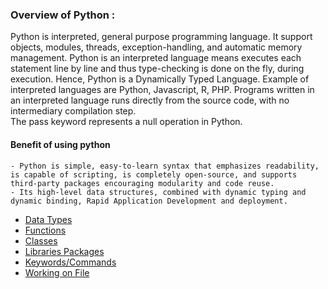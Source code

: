 ### Overview of Python :
  Python is interpreted, general purpose programming language. It support objects, modules, threads, exception-handling, and automatic memory management.
  Python is an interpreted language means executes each statement line by line and thus type-checking is done on the fly, during execution. Hence, Python is a Dynamically Typed Language. Example of interpreted languages are Python, Javascript, R, PHP. Programs written in an interpreted language runs directly from the source code, with no intermediary compilation step.  
  The pass keyword represents a null operation in Python.
  
####  Benefit of using python
    - Python is simple, easy-to-learn syntax that emphasizes readability, is capable of scripting, is completely open-source, and supports third-party packages encouraging modularity and code reuse.
    - Its high-level data structures, combined with dynamic typing and dynamic binding, Rapid Application Development and deployment.

- [Data Types](DataTypes/notes.md)  
- [Functions](functions.md)  
- [Classes](class.md)  
- [Libraries Packages](libraries.md)  
- [Keywords/Commands](commands.md)
- [Working on File](working_on_files.md)

